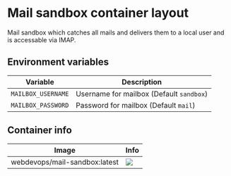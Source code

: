 # Mail sandbox container layout

Mail sandbox which catches all mails and delivers them to a local user and is accessable via IMAP.

## Environment variables

Variable             | Description
-------------------- | ------------------------------------------------------------------------------
`MAILBOX_USERNAME`   | Username for mailbox (Default `sandbox`)
`MAILBOX_PASSWORD`   | Password for mailbox (Default `mail`)

## Container info

Image                               | Info                                                                       
----------------------------------- | ----------------------------------------------------------------------------------
webdevops/mail-sandbox:latest       | [![](https://badge.imagelayers.io/webdevops/mail-sandbox:latest.svg)](https://imagelayers.io/?images=webdevops/mail-sandbox:latest 'Get your own badge on imagelayers.io')
